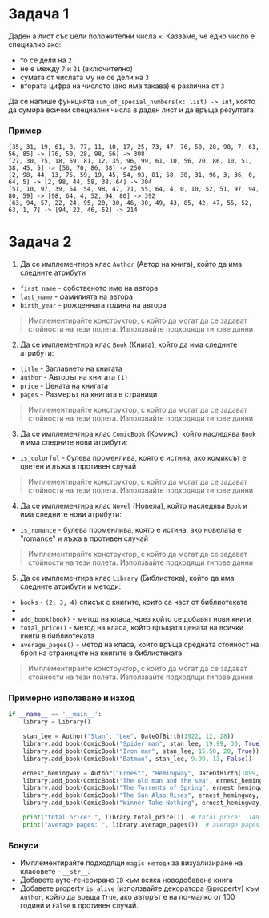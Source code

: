 # Задача 1

Даден а лист със цели положителни числа `x`. Казваме, че едно число е специално ако:

- то се дели на `2`
- не е между `7` и `21` (включително)
- сумата от числата му не се дели на `3`
- втората цифра на числото (ако има такава) е различна от `3`

Да се напише функцията `sum_of_special_numbers(x: list) -> int`, която да сумира всички специални числа в даден лист и
да връща резултата.

### Пример

```
[35, 31, 19, 61, 8, 77, 11, 10, 17, 25, 73, 47, 76, 50, 28, 98, 7, 61, 56, 85] -> [76, 50, 28, 98, 56] -> 308
[27, 30, 75, 18, 59, 81, 12, 35, 96, 99, 61, 10, 56, 70, 86, 10, 51, 38, 45, 5] -> [56, 70, 86, 38] -> 250
[2, 98, 44, 13, 75, 59, 19, 45, 54, 93, 81, 58, 38, 31, 96, 3, 36, 0, 64, 5] -> [2, 98, 44, 58, 38, 64] -> 304
[51, 10, 97, 39, 54, 54, 98, 47, 71, 55, 64, 4, 0, 10, 52, 51, 97, 94, 80, 59] -> [98, 64, 4, 52, 94, 80] -> 392
[63, 94, 57, 22, 24, 95, 20, 30, 46, 30, 49, 43, 85, 42, 47, 55, 52, 63, 1, 7] -> [94, 22, 46, 52] -> 214
```

# Задача 2

1. Да се имплементира клас `Author` (Автор на книга), който да има следните атрибути

- `first_name` - собственото име на автора
- `last_name` - фамилията на автора
- `birth_year` - рожденната година на автора

> Имплементирайте конструктор, с който да могат да се задават стойности на тези полета. Използвайте подходящи типове данни

2. Да се имплементира клас `Book` (Книга), който да има следните атрибути:

- `title` - Заглавието на книгата
- `author` - Авторът на книгата `(1)`
- `price` - Цената на книгата
- `pages` - Размерът на книгата в страници

> Имплементирайте конструктор, с който да могат да се задават стойности на тези полета. Използвайте подходящи типове данни

3. Да се имплементира клас `ComicBook` (Комикс), който наследява `Book` и има следните нови атрибути:

- `is_colorful` - булева променлива, която е истина, ако комиксът е цветен и лъжа в противен случай

> Имплементирайте конструктор, с който да могат да се задават стойности на тези полета. Използвайте подходящи типове данни

4. Да се имплементира клас `Novel` (Новела), който наследява `Book` и има следните нови атрибути:

- `is_romance` - булева променлива, която е истина, ако новелата е "romance" и лъжа в противен случай

> Имплементирайте конструктор, с който да могат да се задават стойности на тези полета. Използвайте подходящи типове данни

5. Да се имплементира клас `Library` (Библиотека), който да има следните атрибути и методи:

- `books` - `(2, 3, 4)` списък с книгите, които са част от библиотеката
-
- `add_book(book)` - метод на класа, чрез който се добавят нови книги
- `total_price()` - метод на класа, който връщата цената на всички книги в библиотеката
- `average_pages()` - метод на класа, който връща средната стойност на броя на страниците на книгите в библиотеката

> Имплементирайте конструктор, с който да могат да се задават стойности на тези полета. Използвайте подходящи типове данни

### Примерно използване и изход

```python
if __name__ == '__main__':
    library = Library()

    stan_lee = Author("Stan", "Lee", DateOfBirth(1922, 12, 28))
    library.add_book(ComicBook("Spider man", stan_lee, 19.99, 30, True))
    library.add_book(ComicBook("Iron man", stan_lee, 15.50, 20, True))
    library.add_book(ComicBook("Batman", stan_lee, 9.99, 13, False))

    ernest_hemingway = Author("Ernest", "Hemingway", DateOfBirth(1899, 7, 21))
    library.add_book(ComicBook("The old man and the sea", ernest_hemingway, 29.99, 345, False))
    library.add_book(ComicBook("The Torrents of Spring", ernest_hemingway, 18.20, 279, False))
    library.add_book(ComicBook("The Sun Also Rises", ernest_hemingway, 16.20, 160, True))
    library.add_book(ComicBook("Winner Take Nothing", ernest_hemingway, 40.00, 450, True))

    print("total price: ", library.total_price())  # total price:  149.87
    print("average pages: ", library.average_pages())  # average pages:  185.28571428571428
```

### Бонуси

- Имплементирайте подходящи `magic методи` за визуализиране на класовете - `__str__`.
- Добавете ауто-генерирано `ID` към всяка новодобавена книга
- Добавете property `is_alive` (използвайте декоратора @property) към `Author`, който да връща `True`, ако авторът е на
  по-малко от 100 години и `False` в противен случай.
